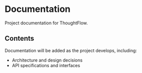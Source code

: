 # Documentation

Project documentation for ThoughtFlow.

## Contents

Documentation will be added as the project develops, including:

-   Architecture and design decisions
-   API specifications and interfaces
